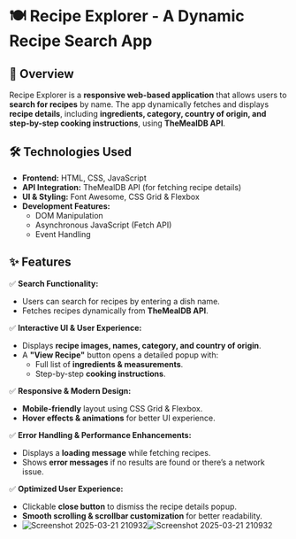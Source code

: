 # 🍽️ Recipe Explorer - A Dynamic Recipe Search App

## 🚀 Overview  
Recipe Explorer is a **responsive web-based application** that allows users to **search for recipes** by name. The app dynamically fetches and displays **recipe details**, including **ingredients, category, country of origin, and step-by-step cooking instructions**, using **TheMealDB API**.

## 🛠️ Technologies Used  
- **Frontend:** HTML, CSS, JavaScript  
- **API Integration:** TheMealDB API (for fetching recipe details)  
- **UI & Styling:** Font Awesome, CSS Grid & Flexbox  
- **Development Features:**  
  - DOM Manipulation  
  - Asynchronous JavaScript (Fetch API)  
  - Event Handling  

## ✨ Features  
✅ **Search Functionality:**  
   - Users can search for recipes by entering a dish name.  
   - Fetches recipes dynamically from **TheMealDB API**.  

✅ **Interactive UI & User Experience:**  
   - Displays **recipe images, names, category, and country of origin**.  
   - A **"View Recipe"** button opens a detailed popup with:  
     - Full list of **ingredients & measurements**.  
     - Step-by-step **cooking instructions**.  

✅ **Responsive & Modern Design:**  
   - **Mobile-friendly** layout using CSS Grid & Flexbox.  
   - **Hover effects & animations** for better UI experience.  

✅ **Error Handling & Performance Enhancements:**  
   - Displays a **loading message** while fetching recipes.  
   - Shows **error messages** if no results are found or there’s a network issue.  

✅ **Optimized User Experience:**  
   - Clickable **close button** to dismiss the recipe details popup.  
   - **Smooth scrolling & scrollbar customization** for better readability.
   - ![Screenshot 2025-03-21 210932](https://github.com/user-attachments/assets/23f45c0c-c265-40bd-b65c-b1e76651075f)![Screenshot 2025-03-21 210932](https://github.com/user-attachments/assets/dfa0683d-8688-49f8-a0c4-62aef9966446)


